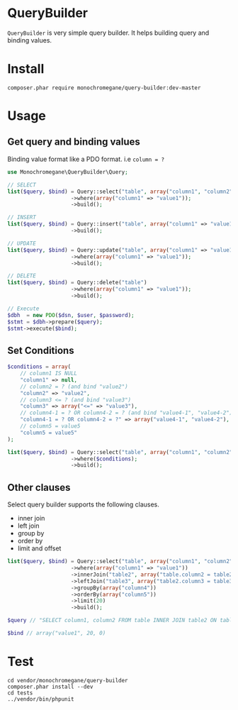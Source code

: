 QueryBuilder
===
`QueryBuilder` is very simple query builder. It helps building query and binding values.

# Install

```console
composer.phar require monochromegane/query-builder:dev-master
```

# Usage

## Get query and binding values

Binding value format like a PDO format. i.e `column = ?`

```php
use Monochromegane\QueryBuilder\Query; 

// SELECT
list($query, $bind) = Query::select("table", array("column1", "column2"));
                    ->where(array("column1" => "value1"));
                    ->build();

// INSERT
list($query, $bind) = Query::insert("table", array("column1" => "value1"))
                    ->build();

// UPDATE
list($query, $bind) = Query::update("table", array("column1" => "value1"))
                    ->where(array("column1" => "value1"));
                    ->build();

// DELETE
list($query, $bind) = Query::delete("table")
                    ->where(array("column1" => "value1"));
                    ->build();

// Execute
$dbh  = new PDO($dsn, $user, $password);
$stmt = $dbh->prepare($query);
$stmt->execute($bind);
```

## Set Conditions

```php
$conditions = array(
    // column1 IS NULL
    "column1" => null,
    // column2 = ? (and bind "value2")
    "column2" => "value2",
    // column3 <= ? (and bind "value3")
    "column3" => array("<=" => "value3"),
    // column4-1 = ? OR column4-2 = ? (and bind "value4-1", "value4-2")
    "column4-1 = ? OR column4-2 = ?" => array("value4-1", "value4-2"),
    // column5 = value5
    "column5 = value5"
);

list($query, $bind) = Query::select("table", array("column1", "column2"));
                    ->where($conditions);
                    ->build();
```

## Other clauses

Select query builder supports the following clauses.

* inner join
* left join
* group by
* order by
* limit and offset

```php
list($query, $bind) = Query::select("table", array("column1", "column2"));
                    ->where(array("column1" => "value1"))
                    ->innerJoin("table2", array("table.column2 = table2.column2"))
                    ->leftJoin("table3", array("table2.column3 = table3.column3"))
                    ->groupBy(array("column4"))
                    ->orderBy(array("column5"))
                    ->limit(20)
                    ->build();

$query // "SELECT column1, column2 FROM table INNER JOIN table2 ON table.column2 = table2.column2 LEFT JOIN table3 ON table2.column3 = table3.column3 WHERE column1 = ? GROUP BY column4 ORDER BY column5 LIMIT ? OFFSET ?"

$bind // array("value1", 20, 0) 
```

# Test

```console
cd vendor/monochromegane/query-builder
composer.phar install --dev
cd tests
../vendor/bin/phpunit
```

